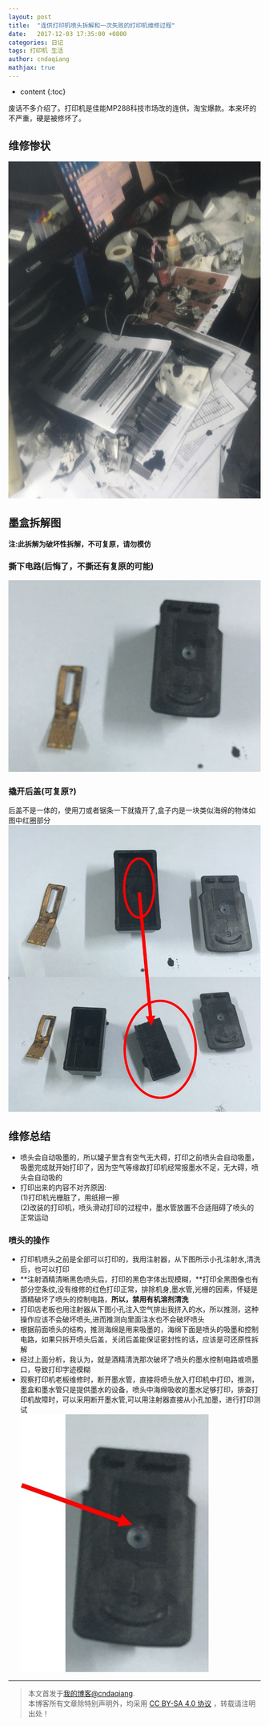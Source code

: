 ```yaml
---
layout: post
title:  "连供打印机喷头拆解和一次失败的打印机维修过程"
date:   2017-12-03 17:35:00 +0800
categories: 日记
tags: 打印机 生活
author: cndaqiang
mathjax: true
---
```

* content
{:toc}

废话不多介绍了。打印机是佳能MP288科技市场改的连供，淘宝爆款。本来坏的不严重，硬是被修坏了。




## 维修惨状
![](/uploads/2017/12/dayinji.jpg)
## 墨盒拆解图
**注:此拆解为破坏性拆解，不可复原，请勿模仿**
### 撕下电路(后悔了，不撕还有复原的可能)
![](/uploads/2017/12/dayinji2.jpg)
### 撬开后盖(可复原?)
后盖不是一体的，使用刀或者锯条一下就撬开了,盒子内是一块类似海绵的物体如图中红圈部分
![](/uploads/2017/12/dayinji3.jpg)

## 维修总结
- 喷头会自动吸墨的，所以罐子里含有空气无大碍，打印之前喷头会自动吸墨，吸墨完成就开始打印了，因为空气等缘故打印机经常报墨水不足，无大碍，喷头会自动吸的
- 打印出来的内容不对齐原因:<br>
(1)打印机光栅脏了，用纸擦一擦<br>
(2)改装的打印机，喷头滑动打印的过程中，墨水管放置不合适阻碍了喷头的正常运动

### 喷头的操作
- 打印机喷头之前是全部可以打印的，我用注射器，从下图所示小孔注射水,清洗后，也可以打印
- **注射酒精清晰黑色喷头后，打印的黑色字体出现模糊，**打印全黑图像也有部分空条纹,没有维修的红色打印正常，排除机身,墨水管,光栅的因素，怀疑是酒精破坏了喷头的控制电路，**所以，禁用有机溶剂清洗**
- 打印店老板也用注射器从下图小孔注入空气排出我挤入的水，所以推测，这种操作应该不会破坏喷头,进而推测向里面注水也不会破坏喷头
- 根据前面喷头的结构，推测海绵是用来吸墨的，海绵下面是喷头的吸墨和控制电路，如果只拆开喷头后盖，关闭后盖能保证密封性的话，应该是可还原性拆解
- 经过上面分析，我认为，就是酒精清洗那次破坏了喷头的墨水控制电路或喷墨口，导致打印字迹模糊
- 观察打印机老板维修时，断开墨水管，直接将喷头放入打印机中打印，推测，墨盒和墨水管只是提供墨水的设备，喷头中海绵吸收的墨水足够打印，排查打印机故障时，可以采用断开墨水管,可以用注射器直接从小孔加墨，进行打印测试<br>
![](/uploads/2017/12/dayinji4.jpg)






------
>本文首发于[我的博客@cndaqiang](https://cndaqiang.github.io/).<br>
>本博客所有文章除特别声明外，均采用 [CC BY-SA 4.0 协议](https://creativecommons.org/licenses/by-sa/4.0/deed.zh) ，转载请注明出处！
